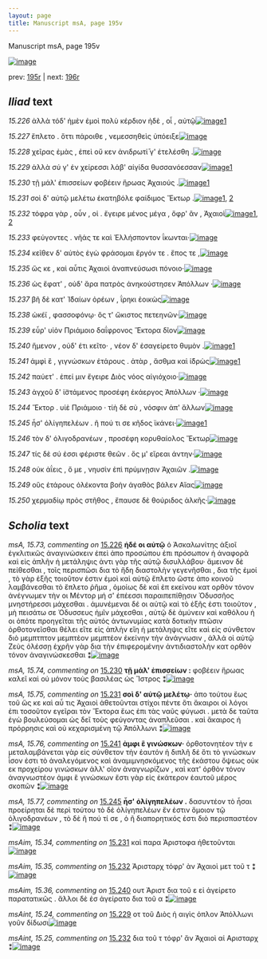 ```yaml
---
layout: page
title: Manuscript msA, page 195v
---
```


Manuscript msA, page 195v

[![image](http://www.homermultitext.org/iipsrv?OBJ=IIP,1.0&FIF=/project/homer/pyramidal/deepzoom/hmt/vaimg/2017a/VA195VN_0697.tif&WID=100&CVT=JPEG)](http://www.homermultitext.org/ict2/?urn=urn:cite2:hmt:vaimg.2017a:VA195VN_0697)

prev:  [195r](../195r/) | next:  [196r](../196r/)

## *Iliad* text

*15.226* <a id="15.226"/> ἀλλὰ τόδ' ἠμὲν ἐμοὶ πολὺ κέρδιον ἠδὲ , οἷ , αὐτῷ[![image](http://www.homermultitext.org/iipsrv?OBJ=IIP,1.0&FIF=/project/homer/pyramidal/deepzoom/hmt/vaimg/2017a/VA195VN_0697.tif&RGN=0.479,0.2276,0.405,0.0331&WID=1000&CVT=JPEG)](http://www.homermultitext.org/ict2/?urn=urn:cite2:hmt:vaimg.2017a:VA195VN_0697@0.479,0.2276,0.405,0.0331)[1](#msA_15.73)

*15.227* <a id="15.227"/> ἔπλετο . ὅττι πάροιθε , νεμεσσηθεὶς ὑπόειξε[![image](http://www.homermultitext.org/iipsrv?OBJ=IIP,1.0&FIF=/project/homer/pyramidal/deepzoom/hmt/vaimg/2017a/VA195VN_0697.tif&RGN=0.484,0.2532,0.383,0.027&WID=1000&CVT=JPEG)](http://www.homermultitext.org/ict2/?urn=urn:cite2:hmt:vaimg.2017a:VA195VN_0697@0.484,0.2532,0.383,0.027)

*15.228* <a id="15.228"/> χεῖρας ἐμὰς , ἐπεὶ οὔ κεν ἀνιδρωτί̄ γ' ἐτελέσθη .[![image](http://www.homermultitext.org/iipsrv?OBJ=IIP,1.0&FIF=/project/homer/pyramidal/deepzoom/hmt/vaimg/2017a/VA195VN_0697.tif&RGN=0.484,0.2697,0.383,0.027&WID=1000&CVT=JPEG)](http://www.homermultitext.org/ict2/?urn=urn:cite2:hmt:vaimg.2017a:VA195VN_0697@0.484,0.2697,0.383,0.027)

*15.229* <a id="15.229"/> ἀλλὰ σύ γ' ἐν χείρεσσι λάβ' αἰγίδα θυσσανόεσσαν[![image](http://www.homermultitext.org/iipsrv?OBJ=IIP,1.0&FIF=/project/homer/pyramidal/deepzoom/hmt/vaimg/2017a/VA195VN_0697.tif&RGN=0.485,0.2893,0.398,0.027&WID=1000&CVT=JPEG)](http://www.homermultitext.org/ict2/?urn=urn:cite2:hmt:vaimg.2017a:VA195VN_0697@0.485,0.2893,0.398,0.027)[1](#msAint_15.24)

*15.230* <a id="15.230"/> τῇ μάλ' ἐπισσείων φοβέειν ἥρωας Ἀχαιούς .[![image](http://www.homermultitext.org/iipsrv?OBJ=IIP,1.0&FIF=/project/homer/pyramidal/deepzoom/hmt/vaimg/2017a/VA195VN_0697.tif&RGN=0.484,0.3088,0.403,0.027&WID=1000&CVT=JPEG)](http://www.homermultitext.org/ict2/?urn=urn:cite2:hmt:vaimg.2017a:VA195VN_0697@0.484,0.3088,0.403,0.027)[1](#msA_15.74)

*15.231* <a id="15.231"/> σοὶ δ' αὐτῷ μελέτω ἑκατηβόλε φαίδιμος Ἕκτωρ .[![image](http://www.homermultitext.org/iipsrv?OBJ=IIP,1.0&FIF=/project/homer/pyramidal/deepzoom/hmt/vaimg/2017a/VA195VN_0697.tif&RGN=0.487,0.3291,0.431,0.027&WID=1000&CVT=JPEG)](http://www.homermultitext.org/ict2/?urn=urn:cite2:hmt:vaimg.2017a:VA195VN_0697@0.487,0.3291,0.431,0.027)[1](#msA_15.75), [2](#msAim_15.34)

*15.232* <a id="15.232"/> τόφρα γὰρ , οὖν , οἱ . ἔγειρε μένος μέγα , ὄφρ' ἂν , Ἀχαιοὶ[![image](http://www.homermultitext.org/iipsrv?OBJ=IIP,1.0&FIF=/project/homer/pyramidal/deepzoom/hmt/vaimg/2017a/VA195VN_0697.tif&RGN=0.489,0.3471,0.431,0.027&WID=1000&CVT=JPEG)](http://www.homermultitext.org/ict2/?urn=urn:cite2:hmt:vaimg.2017a:VA195VN_0697@0.489,0.3471,0.431,0.027)[1](#msAim_15.35), [2](#msAint_15.25)

*15.233* <a id="15.233"/> φεύγοντες . νῆάς τε καὶ Ἑλλήσποντον ΐκωνται·[![image](http://www.homermultitext.org/iipsrv?OBJ=IIP,1.0&FIF=/project/homer/pyramidal/deepzoom/hmt/vaimg/2017a/VA195VN_0697.tif&RGN=0.483,0.3666,0.382,0.027&WID=1000&CVT=JPEG)](http://www.homermultitext.org/ict2/?urn=urn:cite2:hmt:vaimg.2017a:VA195VN_0697@0.483,0.3666,0.382,0.027)

*15.234* <a id="15.234"/> κεῖθεν δ' αὐτὸς ἐγὼ φράσομαι ἔργόν τε . ἔπος τε ,[![image](http://www.homermultitext.org/iipsrv?OBJ=IIP,1.0&FIF=/project/homer/pyramidal/deepzoom/hmt/vaimg/2017a/VA195VN_0697.tif&RGN=0.484,0.3869,0.415,0.027&WID=1000&CVT=JPEG)](http://www.homermultitext.org/ict2/?urn=urn:cite2:hmt:vaimg.2017a:VA195VN_0697@0.484,0.3869,0.415,0.027)

*15.235* <a id="15.235"/> ὥς κε , καὶ αὖτις Ἀχαιοὶ ἀναπνεύσωσι πόνοιο·[![image](http://www.homermultitext.org/iipsrv?OBJ=IIP,1.0&FIF=/project/homer/pyramidal/deepzoom/hmt/vaimg/2017a/VA195VN_0697.tif&RGN=0.481,0.4035,0.406,0.027&WID=1000&CVT=JPEG)](http://www.homermultitext.org/ict2/?urn=urn:cite2:hmt:vaimg.2017a:VA195VN_0697@0.481,0.4035,0.406,0.027)

*15.236* <a id="15.236"/> ὡς ἔφατ' , οὐδ' ἄρα πατρὸς ἀνηκούστησεν Ἀπόλλων ·[![image](http://www.homermultitext.org/iipsrv?OBJ=IIP,1.0&FIF=/project/homer/pyramidal/deepzoom/hmt/vaimg/2017a/VA195VN_0697.tif&RGN=0.481,0.4192,0.441,0.027&WID=1000&CVT=JPEG)](http://www.homermultitext.org/ict2/?urn=urn:cite2:hmt:vaimg.2017a:VA195VN_0697@0.481,0.4192,0.441,0.027)

*15.237* <a id="15.237"/> βῆ δὲ κατ' Ἰ̈δαίων ὀρέων , ΐρηκι ἐοικὼς[![image](http://www.homermultitext.org/iipsrv?OBJ=IIP,1.0&FIF=/project/homer/pyramidal/deepzoom/hmt/vaimg/2017a/VA195VN_0697.tif&RGN=0.479,0.4395,0.379,0.027&WID=1000&CVT=JPEG)](http://www.homermultitext.org/ict2/?urn=urn:cite2:hmt:vaimg.2017a:VA195VN_0697@0.479,0.4395,0.379,0.027)

*15.238* <a id="15.238"/> ὠκέϊ , φασσοφόνῳ· ὅς τ' ὤκιστος πετεηνῶν·[![image](http://www.homermultitext.org/iipsrv?OBJ=IIP,1.0&FIF=/project/homer/pyramidal/deepzoom/hmt/vaimg/2017a/VA195VN_0697.tif&RGN=0.479,0.4568,0.386,0.027&WID=1000&CVT=JPEG)](http://www.homermultitext.org/ict2/?urn=urn:cite2:hmt:vaimg.2017a:VA195VN_0697@0.479,0.4568,0.386,0.027)

*15.239* <a id="15.239"/> εὗρ' υἱὸν Πριάμοιο δαΐφρονος Ἕκτορα δῖον[![image](http://www.homermultitext.org/iipsrv?OBJ=IIP,1.0&FIF=/project/homer/pyramidal/deepzoom/hmt/vaimg/2017a/VA195VN_0697.tif&RGN=0.485,0.4793,0.389,0.0263&WID=1000&CVT=JPEG)](http://www.homermultitext.org/ict2/?urn=urn:cite2:hmt:vaimg.2017a:VA195VN_0697@0.485,0.4793,0.389,0.0263)

*15.240* <a id="15.240"/> ἥμενον , οὐδ' έτι κεῖτο· , νέον δ' ἐσαγείρετο θυμὸν .[![image](http://www.homermultitext.org/iipsrv?OBJ=IIP,1.0&FIF=/project/homer/pyramidal/deepzoom/hmt/vaimg/2017a/VA195VN_0697.tif&RGN=0.485,0.4981,0.409,0.0263&WID=1000&CVT=JPEG)](http://www.homermultitext.org/ict2/?urn=urn:cite2:hmt:vaimg.2017a:VA195VN_0697@0.485,0.4981,0.409,0.0263)[1](#msAim_15.36)

*15.241* <a id="15.241"/> ἀμφὶ ἓ , γιγνώσκων ἑτάρους . ἀτὰρ , ἄσθμα καὶ ἱ̈δρὼς[![image](http://www.homermultitext.org/iipsrv?OBJ=IIP,1.0&FIF=/project/homer/pyramidal/deepzoom/hmt/vaimg/2017a/VA195VN_0697.tif&RGN=0.485,0.5169,0.431,0.0263&WID=1000&CVT=JPEG)](http://www.homermultitext.org/ict2/?urn=urn:cite2:hmt:vaimg.2017a:VA195VN_0697@0.485,0.5169,0.431,0.0263)[1](#msA_15.76)

*15.242* <a id="15.242"/> παύετ' . ἐπεί μιν ἔγειρε Διὸς νόος αἰγιόχοιο·[![image](http://www.homermultitext.org/iipsrv?OBJ=IIP,1.0&FIF=/project/homer/pyramidal/deepzoom/hmt/vaimg/2017a/VA195VN_0697.tif&RGN=0.484,0.5349,0.378,0.0263&WID=1000&CVT=JPEG)](http://www.homermultitext.org/ict2/?urn=urn:cite2:hmt:vaimg.2017a:VA195VN_0697@0.484,0.5349,0.378,0.0263)

*15.243* <a id="15.243"/> ἀγχοῦ δ' ἱ̈στάμενος προσέφη ἑκάεργος Ἀπόλλων ·[![image](http://www.homermultitext.org/iipsrv?OBJ=IIP,1.0&FIF=/project/homer/pyramidal/deepzoom/hmt/vaimg/2017a/VA195VN_0697.tif&RGN=0.484,0.556,0.426,0.0263&WID=1000&CVT=JPEG)](http://www.homermultitext.org/ict2/?urn=urn:cite2:hmt:vaimg.2017a:VA195VN_0697@0.484,0.556,0.426,0.0263)

*15.244* <a id="15.244"/> Ἕκτορ . υἱὲ Πριάμοιο · τίὴ δὲ σὺ , νόσφιν ἀπ' ἄλλων[![image](http://www.homermultitext.org/iipsrv?OBJ=IIP,1.0&FIF=/project/homer/pyramidal/deepzoom/hmt/vaimg/2017a/VA195VN_0697.tif&RGN=0.475,0.5733,0.429,0.0263&WID=1000&CVT=JPEG)](http://www.homermultitext.org/ict2/?urn=urn:cite2:hmt:vaimg.2017a:VA195VN_0697@0.475,0.5733,0.429,0.0263)

*15.245* <a id="15.245"/> ἧσ' ὀλίγηπελέων . ῆ πού τι σε κῆδος ϊκάνει·[![image](http://www.homermultitext.org/iipsrv?OBJ=IIP,1.0&FIF=/project/homer/pyramidal/deepzoom/hmt/vaimg/2017a/VA195VN_0697.tif&RGN=0.476,0.5883,0.405,0.0263&WID=1000&CVT=JPEG)](http://www.homermultitext.org/ict2/?urn=urn:cite2:hmt:vaimg.2017a:VA195VN_0697@0.476,0.5883,0.405,0.0263)[1](#msA_15.77)

*15.246* <a id="15.246"/> τὸν δ' ὀλιγοδρανέων , προσέφη κορυθαίολος Ἕκτωρ[![image](http://www.homermultitext.org/iipsrv?OBJ=IIP,1.0&FIF=/project/homer/pyramidal/deepzoom/hmt/vaimg/2017a/VA195VN_0697.tif&RGN=0.479,0.6116,0.431,0.0263&WID=1000&CVT=JPEG)](http://www.homermultitext.org/ict2/?urn=urn:cite2:hmt:vaimg.2017a:VA195VN_0697@0.479,0.6116,0.431,0.0263)

*15.247* <a id="15.247"/> τίς δὲ σύ ἐσσι φέριστε θεῶν . ὅς μ' εἴρεαι άντην·[![image](http://www.homermultitext.org/iipsrv?OBJ=IIP,1.0&FIF=/project/homer/pyramidal/deepzoom/hmt/vaimg/2017a/VA195VN_0697.tif&RGN=0.482,0.6289,0.415,0.0293&WID=1000&CVT=JPEG)](http://www.homermultitext.org/ict2/?urn=urn:cite2:hmt:vaimg.2017a:VA195VN_0697@0.482,0.6289,0.415,0.0293)

*15.248* <a id="15.248"/> οὐκ ἀΐεις , ὅ με , νηυσὶν ἐπὶ πρύμνῃσιν Ἀχαιῶν .[![image](http://www.homermultitext.org/iipsrv?OBJ=IIP,1.0&FIF=/project/homer/pyramidal/deepzoom/hmt/vaimg/2017a/VA195VN_0697.tif&RGN=0.481,0.6491,0.433,0.0293&WID=1000&CVT=JPEG)](http://www.homermultitext.org/ict2/?urn=urn:cite2:hmt:vaimg.2017a:VA195VN_0697@0.481,0.6491,0.433,0.0293)

*15.249* <a id="15.249"/> οὓς ἑτάρους ὀλέκοντα βοὴν ἀγαθὸς βάλεν Αἴας[![image](http://www.homermultitext.org/iipsrv?OBJ=IIP,1.0&FIF=/project/homer/pyramidal/deepzoom/hmt/vaimg/2017a/VA195VN_0697.tif&RGN=0.483,0.6672,0.439,0.0285&WID=1000&CVT=JPEG)](http://www.homermultitext.org/ict2/?urn=urn:cite2:hmt:vaimg.2017a:VA195VN_0697@0.483,0.6672,0.439,0.0285)

*15.250* <a id="15.250"/> χερμαδίῳ πρὸς στῆθος , ἔπαυσε δὲ θούριδος ἀλκῆς·[![image](http://www.homermultitext.org/iipsrv?OBJ=IIP,1.0&FIF=/project/homer/pyramidal/deepzoom/hmt/vaimg/2017a/VA195VN_0697.tif&RGN=0.479,0.689,0.45,0.024&WID=1000&CVT=JPEG)](http://www.homermultitext.org/ict2/?urn=urn:cite2:hmt:vaimg.2017a:VA195VN_0697@0.479,0.689,0.45,0.024)

## *Scholia* text

*msA, 15.73, commenting on* [15.226](#15.226)  <a id="msA_15.73"/> **ἡδέ οι αὐτῷ** ὁ Ἀσκαλωνίτης ἀξιοῖ ἐγκλιτικῶς ἀναγινώσκειν ἐπεὶ ἀπο προσώπου ἐπι πρόσωπον ἡ ἀναφορᾶ καὶ εἰς ἁπλῆν ἡ μετάληψις ἀντι γὰρ τῆς αὐτῷ δισυλλάβου· ἄμεινον δὲ πείθεσθαι , τοῖς περισπῶσι δια τὸ ἤδη διαστολὴν γεγενῆσθαι , δια τῆς ἐμοί , τὸ γὰρ ἑξῆς τοιοῦτον ἐστιν ἐμοὶ καὶ αὐτῷ ἔπλετο ὥστε ἀπο κοινοῦ λαμβάνεσθαι τὸ ἔπλετο ῥῆμα , ὁμοίως δὲ καὶ ἐπ εκείνου κατ ορθὸν τόνον ἀνέγνωμεν τὴν οι Μέντορ μή σ' ἐπέεσσι παραιπεπίθῃσιν Ὀδυσσῆος μνηστήρεσσι μάχεσθαι . ἀμυνέμεναι δέ οι αὐτῷ καὶ τὸ ἑξῆς ἐστι τοιοῦτον , μὴ πεισάτω σε Ὀδυσσευς ἡμῖν μάχεσθαι , αὐτῷ δὲ ἀμύνειν καὶ καθόλου ἡ οι ὁπότε προηγεῖται τῆς αὐτός ἀντωνυμίας κατὰ δοτικὴν πτῶσιν ὀρθοτονεῖσθαι θέλει εἴτε εἰς ἁπλὴν εἴη ἡ μετάληψις εἴτε καὶ εἰς σύνθετον διὸ μεμπτπτον μεμπτὲον μεμπτέον ἐκείνην τὴν ἀνάγνωσιν , ἀλλά οἱ αὐτῷ Ζεὺς ὀλέσσῃ ἐχρῆν γὰρ δια τὴν ἐπιφερομένην ἀντιδιαστολὴν κατ ορθὸν τόνον ἀναγινώσκεσθαι ⁑[![image](http://www.homermultitext.org/iipsrv?OBJ=IIP,1.0&FIF=/project/homer/pyramidal/deepzoom/hmt/vaimg/2017a/VA195VN_0697.tif&RGN=0.209,0.118,0.71,0.0947&WID=1000&CVT=JPEG)](http://www.homermultitext.org/ict2/?urn=urn:cite2:hmt:vaimg.2017a:VA195VN_0697@0.209,0.118,0.71,0.0947)

*msA, 15.74, commenting on* [15.230](#15.230)  <a id="msA_15.74"/> **τῇ μάλ' ἐπισσείων :** φοβέειν ἥρωας καλεῖ καὶ οὐ μόνον τοὺς βασιλέας ὡς Ἵστρος ⁑[![image](http://www.homermultitext.org/iipsrv?OBJ=IIP,1.0&FIF=/project/homer/pyramidal/deepzoom/hmt/vaimg/2017a/VA195VN_0697.tif&RGN=0.216,0.1931,0.702,0.0278&WID=1000&CVT=JPEG)](http://www.homermultitext.org/ict2/?urn=urn:cite2:hmt:vaimg.2017a:VA195VN_0697@0.216,0.1931,0.702,0.0278)

*msA, 15.75, commenting on* [15.231](#15.231)  <a id="msA_15.75"/> **σοὶ δ' αὐτῷ μελέτῳ·** ἀπο τούτου ἕως τοῦ ὥς κε καὶ αὖ τις Ἀχαιοὶ ἀθετοῦνται στίχοι πέντε ὅτι ἄκαιροι οἱ λόγοι ἐπι τοσοῦτον εγεῖραι τὸν Ἕκτορα ἕως ἐπι τὰς ναῦς φύγωσι . μετὰ δε ταῦτα ἐγὼ βουλεύσομαι ὡς δεῖ τοὺς φεύγοντας ἀναπλεῦσαι . καὶ ἄκαιρος ἡ πρόρρησις καὶ οὐ κεχαρισμένη τῷ Ἀπόλλωνι ⁑[![image](http://www.homermultitext.org/iipsrv?OBJ=IIP,1.0&FIF=/project/homer/pyramidal/deepzoom/hmt/vaimg/2017a/VA195VN_0697.tif&RGN=0.211,0.3231,0.226,0.1082&WID=1000&CVT=JPEG)](http://www.homermultitext.org/ict2/?urn=urn:cite2:hmt:vaimg.2017a:VA195VN_0697@0.211,0.3231,0.226,0.1082)

*msA, 15.76, commenting on* [15.241](#15.241)  <a id="msA_15.76"/> **ἀμφι ἓ γινώσκων·** ὀρθοτονητέον τὴν ε μεταλαμβάνεται γὰρ εἰς σύνθετον τὴν ἑαυτόν ἡ διπλῆ δέ ὅτι τὸ γινώσκων ἶσον ἐστι τὸ ἀναλεγόμενος καὶ ἀναμιμνησκόμενος τῆς ἑκάστου ὄψεως οὐκ εκ προχείρου γινώσκων ἀλλ' οῖον ἀναγνωρίζων , καὶ κατ' ὀρθὸν τόνον ἀναγνωστέον ἀμφι ἓ γινώσκων ἔστι γὰρ εἰς ἑκάτερον ἑαυτοῦ μέρος σκοπῶν ⁑[![image](http://www.homermultitext.org/iipsrv?OBJ=IIP,1.0&FIF=/project/homer/pyramidal/deepzoom/hmt/vaimg/2017a/VA195VN_0697.tif&RGN=0.208,0.5162,0.238,0.1082&WID=1000&CVT=JPEG)](http://www.homermultitext.org/ict2/?urn=urn:cite2:hmt:vaimg.2017a:VA195VN_0697@0.208,0.5162,0.238,0.1082)

*msA, 15.77, commenting on* [15.245](#15.245)  <a id="msA_15.77"/> **ἧσ' ὀλίγηπελέων .** δασυντέον τὸ ἧσαι προείρηται δὲ περὶ τούτου τὸ δὲ ὀλίγηπελέων ἕν ἐστιν ὅμοιον τῷ ὀλιγοδρανέων , τὸ δὲ ῆ πού τί σε , ὁ ῆ διαπορητικός ἐστι διὸ περισπαστέον ⁑[![image](http://www.homermultitext.org/iipsrv?OBJ=IIP,1.0&FIF=/project/homer/pyramidal/deepzoom/hmt/vaimg/2017a/VA195VN_0697.tif&RGN=0.213,0.6146,0.225,0.0789&WID=1000&CVT=JPEG)](http://www.homermultitext.org/ict2/?urn=urn:cite2:hmt:vaimg.2017a:VA195VN_0697@0.213,0.6146,0.225,0.0789)

*msAim, 15.34, commenting on* [15.231](#15.231)  <a id="msAim_15.34"/> καὶ παρα Ἀριστοφα ἡθετοῦνται[![image](http://www.homermultitext.org/iipsrv?OBJ=IIP,1.0&FIF=/project/homer/pyramidal/deepzoom/hmt/vaimg/2017a/VA195VN_0697.tif&RGN=0.431,0.3268,0.051,0.0331&WID=1000&CVT=JPEG)](http://www.homermultitext.org/ict2/?urn=urn:cite2:hmt:vaimg.2017a:VA195VN_0697@0.431,0.3268,0.051,0.0331)

*msAim, 15.35, commenting on* [15.232](#15.232)  <a id="msAim_15.35"/> Ἀρισταρχ τόφρ' ὰν Ἀχαιοὶ μετ τοῦ τ ⁑[![image](http://www.homermultitext.org/iipsrv?OBJ=IIP,1.0&FIF=/project/homer/pyramidal/deepzoom/hmt/vaimg/2017a/VA195VN_0697.tif&RGN=0.43,0.3554,0.055,0.0376&WID=1000&CVT=JPEG)](http://www.homermultitext.org/ict2/?urn=urn:cite2:hmt:vaimg.2017a:VA195VN_0697@0.43,0.3554,0.055,0.0376)

*msAim, 15.36, commenting on* [15.240](#15.240)  <a id="msAim_15.36"/> ουτ Ἀριστ δια τοῦ ε εἰ ἀγείρετο παρατατικῶς . ἄλλοι δὲ ἐσ ἀγείρατο δια τοῦ α ⁑[![image](http://www.homermultitext.org/iipsrv?OBJ=IIP,1.0&FIF=/project/homer/pyramidal/deepzoom/hmt/vaimg/2017a/VA195VN_0697.tif&RGN=0.436,0.5019,0.063,0.0518&WID=1000&CVT=JPEG)](http://www.homermultitext.org/ict2/?urn=urn:cite2:hmt:vaimg.2017a:VA195VN_0697@0.436,0.5019,0.063,0.0518)

*msAint, 15.24, commenting on* [15.229](#15.229)  <a id="msAint_15.24"/> οτ τοῦ Διὸς ἡ αιγὶς ὁπλον Ἀπόλλωνι γοῦν δίδωσι[![image](http://www.homermultitext.org/iipsrv?OBJ=IIP,1.0&FIF=/project/homer/pyramidal/deepzoom/hmt/vaimg/2017a/VA195VN_0697.tif&RGN=0.878,0.29,0.059,0.0443&WID=1000&CVT=JPEG)](http://www.homermultitext.org/ict2/?urn=urn:cite2:hmt:vaimg.2017a:VA195VN_0697@0.878,0.29,0.059,0.0443)

*msAint, 15.25, commenting on* [15.232](#15.232)  <a id="msAint_15.25"/> δια τοῦ τ τόφρ' ἄν Ἀχαιοὶ αἱ Αρισταρχ ⁑[![image](http://www.homermultitext.org/iipsrv?OBJ=IIP,1.0&FIF=/project/homer/pyramidal/deepzoom/hmt/vaimg/2017a/VA195VN_0697.tif&RGN=0.902,0.3539,0.041,0.0383&WID=1000&CVT=JPEG)](http://www.homermultitext.org/ict2/?urn=urn:cite2:hmt:vaimg.2017a:VA195VN_0697@0.902,0.3539,0.041,0.0383)
